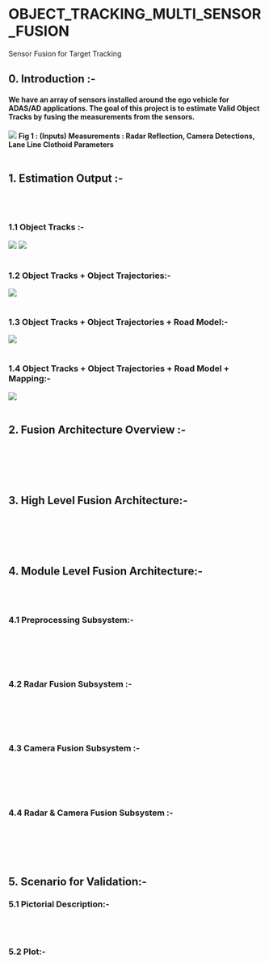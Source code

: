 # OBJECT_TRACKING_MULTI_SENSOR_FUSION
Sensor Fusion for Target Tracking
## 0. Introduction :-
#### We have an array of sensors installed around the ego vehicle for ADAS/AD applications. The goal of this project is to estimate Valid Object Tracks by fusing the measurements from the sensors.
![](https://github.com/UditBhaskar91/OBJECT_TRACKING_MULTI_SENSOR_FUSION/blob/main/Visualization_and_Analysis/Animated_Gifs/SpatialAllignment_obj_lines.gif)
**Fig 1 : (Inputs) Measurements : Radar Reflection, Camera Detections, Lane Line Clothoid Parameters**
<br/><br/>
## 1. Estimation Output :-
<br/><br/>
### 1.1 Object Tracks :-
![](https://github.com/UditBhaskar91/OBJECT_TRACKING_MULTI_SENSOR_FUSION/blob/main/Visualization_and_Analysis/Animated_Gifs/Tracks.gif)
![](https://github.com/UditBhaskar91/OBJECT_TRACKING_MULTI_SENSOR_FUSION/blob/main/Visualization_and_Analysis/Animated_Gifs/Tracks_Magnified.gif)
<br/><br/>
### 1.2 Object Tracks + Object Trajectories:-
![](https://github.com/UditBhaskar91/OBJECT_TRACKING_MULTI_SENSOR_FUSION/blob/main/Visualization_and_Analysis/Animated_Gifs/Trajectory.gif)
<br/><br/>
### 1.3 Object Tracks + Object Trajectories + Road Model:-
![](https://github.com/UditBhaskar91/OBJECT_TRACKING_MULTI_SENSOR_FUSION/blob/main/Visualization_and_Analysis/Animated_Gifs/TrackAndRoadEstimation.gif)
<br/><br/>
### 1.4 Object Tracks + Object Trajectories + Road Model + Mapping:-
![](https://github.com/UditBhaskar91/OBJECT_TRACKING_MULTI_SENSOR_FUSION/blob/main/Visualization_and_Analysis/Animated_Gifs/Odometry.gif)
<br/><br/>

## 2. Fusion Architecture Overview :-
<br/><br/><br/><br/>
## 3. High Level Fusion Architecture:-
<br/><br/><br/><br/>
## 4. Module Level Fusion Architecture:-
<br/><br/>
### 4.1 Preprocessing Subsystem:-
<br/><br/><br/><br/>
### 4.2 Radar Fusion Subsystem :-
<br/><br/><br/><br/>
### 4.3 Camera Fusion Subsystem :-
<br/><br/><br/><br/>
### 4.4 Radar & Camera Fusion Subsystem :-
<br/><br/><br/><br/>


## 5. Scenario for Validation:-
### 5.1 Pictorial Description:-
<br/><br/>
### 5.2 Plot:-

